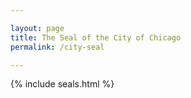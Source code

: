 ```yaml
---

layout: page
title: The Seal of the City of Chicago
permalink: /city-seal

---
```


{% include seals.html %}
